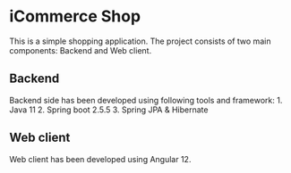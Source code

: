 # iCommerce Shop
This is a simple shopping application. The project consists of two main components: Backend and Web client.

## Backend
Backend side has been developed using following tools and framework:
	1. Java 11
	2. Spring boot 2.5.5
	3. Spring JPA & Hibernate

## Web client
Web client has been developed using Angular 12.
